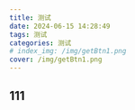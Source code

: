 ```yaml
---
title: 测试
date: 2024-06-15 14:28:49
tags: 测试
categories: 测试
# index_img: /img/getBtn1.png
cover: /img/getBtn1.png
---
```

## 111

